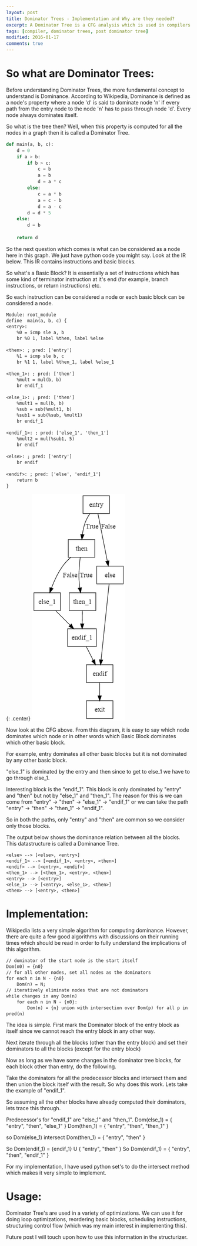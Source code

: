 ```yaml
---
layout: post
title: Dominator Trees - Implementation and Why are they needed?
excerpt: A Dominator Tree is a CFG analysis which is used in compilers to aid in other optimizations. This is useful when doing optimizations like code-hoisting or code sinking etc.
tags: [compiler, dominator trees, post dominator tree]
modified: 2016-01-17
comments: true
---
```


# So what are Dominator Trees:

Before understanding Dominator Trees, the more fundamental concept to understand is Dominance. According to Wikipedia, Dominance is defined as a node's property where a node 'd' is said to dominate node 'n' if every path from the entry node to the node 'n' has to pass through node 'd'. Every node always dominates itself.

So what is the tree then? Well, when this property is computed for all the nodes in a graph then it is called a Dominator Tree.

~~~python
def main(a, b, c):
    d = 0
    if a > b:
        if b > c:
            c = b
            a = b
            d = a * c
        else:
            c = a * b
            a = c - b
            d = a - c
        d = d * 5
    else:
        d = b

    return d
~~~
So the next question which comes is what can be considered as a node here in this graph. We just have python code you might say. Look at the IR below. This IR contains instructions and basic blocks.

So what's a Basic Block? It is essentially a set of instructions which has some kind of terminator instruction at it's end (for example, branch instructions, or return instructions) etc.

So each instruction can be considered a node or each basic block can be considered a node.

~~~
Module: root_module
define  main(a, b, c) {
<entry>:
    %0 = icmp sle a, b
    br %0 1, label %then, label %else

<then>: ; pred: ['entry']
    %1 = icmp sle b, c
    br %1 1, label %then_1, label %else_1

<then_1>: ; pred: ['then']
    %mult = mul(b, b)
    br endif_1

<else_1>: ; pred: ['then']
    %mult1 = mul(b, b)
    %sub = sub(%mult1, b)
    %sub1 = sub(%sub, %mult1)
    br endif_1

<endif_1>: ; pred: ['else_1', 'then_1']
    %mult2 = mul(%sub1, 5)
    br endif

<else>: ; pred: ['entry']
    br endif

<endif>: ; pred: ['else', 'endif_1']
    return b
}
~~~

{: .center}
![CFG](/img/blog/spiderjit/nested_if_cfg.png)

Now look at the CFG above. From this diagram, it is easy to say which node dominates which node or in other words which Basic Block dominates which other basic block.

For example, entry dominates all other basic blocks but it is not dominated by any other basic block.

"else_1" is dominated by the entry and then since to get to else_1 we have to go through else_1.

Interesting block is the "endif_1". This block is only dominated by "entry" and "then" but not by "else_1" and "then_1". The reason for this is we can come from "entry" -> "then" -> "else_1" -> "endif_1" or we can take the path
"entry" -> "then" -> "then_1" -> "endif_1".

So in both the paths, only "entry" and "then" are common so we consider only those blocks.

The output below shows the dominance relation between all the blocks. This datastructure is called a Dominance Tree.

~~~
<else> --> [<else>, <entry>]
<endif_1> --> [<endif_1>, <entry>, <then>]
<endif> --> [<entry>, <endif>]
<then_1> --> [<then_1>, <entry>, <then>]
<entry> --> [<entry>]
<else_1> --> [<entry>, <else_1>, <then>]
<then> --> [<entry>, <then>]
~~~

# Implementation:

Wikipedia lists a very simple algorithm for computing dominance. However, there are quite a few good algorithms with discussions on their running times which should be read in order to fully understand the implications of this algorithm.

~~~
// dominator of the start node is the start itself
Dom(n0) = {n0}
// for all other nodes, set all nodes as the dominators
for each n in N - {n0}
    Dom(n) = N;
// iteratively eliminate nodes that are not dominators
while changes in any Dom(n)
    for each n in N - {n0}:
        Dom(n) = {n} union with intersection over Dom(p) for all p in pred(n)
~~~

The idea is simple. First mark the Dominator block of the entry block as itself since we cannot reach the entry block in any other way.

Next iterate through all the blocks (other than the entry block) and set their dominators to all the blocks (except for the entry block)

Now as long as we have some changes in the dominator tree blocks, for each block other than entry, do the following.

Take the dominators for all the predecessor blocks and intersect them and then union the block itself with the result. So why does this work. Lets take the example of "endif_1".

So assuming all the other blocks have already computed their dominators, lets trace this through.

Predecessor's for "endif_1" are "else_1" and "then_1".
Dom(else_1) = { "entry", "then", "else_1" }
Dom(then_1) = { "entry", "then", "then_1" }

so Dom(else_1) intersect Dom(then_1) = { "entry", "then" }

So Dom(endif_1) = {endif_1} U { "entry", "then" }
So Dom(endif_1) = { "entry", "then", "endif_1" }

For my implementation, I have used python set's to do the intersect method which makes it very simple to implement.

# Usage:

Dominator Tree's are used in a variety of optimizations. We can use it for doing loop optimizations, reordering basic blocks, scheduling instructions, structuring control flow (which was my main interest in implementing this).

Future post I will touch upon how to use this information in the structurizer.
